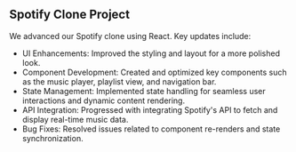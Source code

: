 ## Spotify Clone Project

We advanced our Spotify clone using React. Key updates include:

* UI Enhancements: Improved the styling and layout for a more polished look.
* Component Development: Created and optimized key components such as the music player, playlist view, and navigation bar.
* State Management: Implemented state handling for seamless user interactions and dynamic content rendering.
* API Integration: Progressed with integrating Spotify's API to fetch and display real-time music data.
* Bug Fixes: Resolved issues related to component re-renders and state synchronization.
